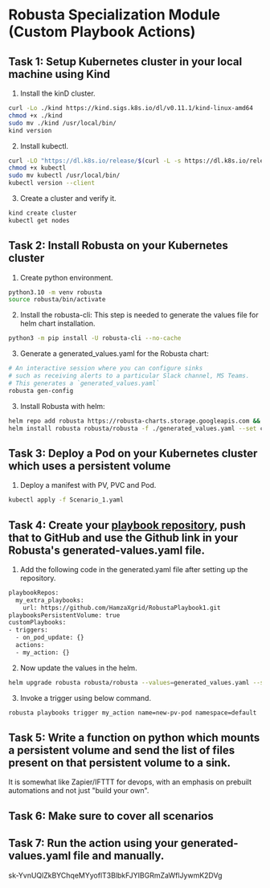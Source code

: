 # Robusta Specialization Module (Custom Playbook Actions)
## Task 1: Setup Kubernetes cluster in your local machine using Kind
1. Install the kinD cluster.
```bash
curl -Lo ./kind https://kind.sigs.k8s.io/dl/v0.11.1/kind-linux-amd64
chmod +x ./kind
sudo mv ./kind /usr/local/bin/
kind version
```
2. Install kubectl.
```bash
curl -LO "https://dl.k8s.io/release/$(curl -L -s https://dl.k8s.io/release/stable.txt)/bin/linux/amd64/kubectl"
chmod +x kubectl
sudo mv kubectl /usr/local/bin/
kubectl version --client
```
3. Create a cluster and verify it.
```bash
kind create cluster
kubectl get nodes
```

## Task 2: Install Robusta on your Kubernetes cluster
1. Create python environment.
```bash
python3.10 -m venv robusta
source robusta/bin/activate
```
2. Install the robusta-cli: This step is needed to generate the values file for helm chart installation.
```bash
python3 -m pip install -U robusta-cli --no-cache
```
3. Generate a generated_values.yaml for the Robusta chart:
```bash
# An interactive session where you can configure sinks 
# such as receiving alerts to a particular Slack channel, MS Teams. 
# This generates a `generated_values.yaml`
robusta gen-config
```
3. Install Robusta with helm:
```bash
helm repo add robusta https://robusta-charts.storage.googleapis.com && helm repo update
helm install robusta robusta/robusta -f ./generated_values.yaml --set clusterName=<cluster-name>
```

## Task 3: Deploy a Pod on your Kubernetes cluster which uses a persistent volume
1. Deploy a manifest with PV, PVC and Pod.
```bash
kubectl apply -f Scenario_1.yaml
```
## Task 4: Create your [playbook repository](https://docs.robusta.dev/master/developer-guide/actions/playbook-repositories.html), push that to GitHub and use the Github link in your Robusta's generated-values.yaml file.
1. Add the following code in the generated.yaml file after setting up the repository.
```bash
playbookRepos:
  my_extra_playbooks:
    url: https://github.com/HamzaXgrid/RobustaPlaybook1.git
playbooksPersistentVolume: true
customPlaybooks:
- triggers:
  - on_pod_update: {}
  actions:
  - my_action: {}
```
2. Now update the values in the helm.
```bash
helm upgrade robusta robusta/robusta --values=generated_values.yaml --set clusterName=kind-mycluster-1
```
3. Invoke a trigger using below command.
```bash
robusta playbooks trigger my_action name=new-pv-pod namespace=default 
```
## Task 5: Write a function on python which mounts a persistent volume and send the list of files present on that persistent volume to a sink.
It is somewhat like Zapier/IFTTT for devops, with an emphasis on prebuilt automations and not just "build your own".
## Task 6: Make sure to cover all scenarios
## Task 7: Run the action using your generated-values.yaml file and manually.
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